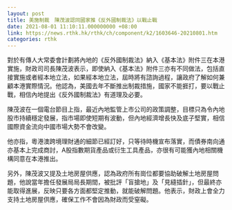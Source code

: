 ```yaml
---
layout: post
title: 美施制裁　陳茂波認同國家推《反外國制裁法》以戰止戰
date: 2021-08-01 11:10:11.000000000 +08:00
link: https://news.rthk.hk/rthk/ch/component/k2/1603646-20210801.htm
categories: rthk
---
```


對於有傳人大常委會計劃將內地的《反外國制裁法》納入《基本法》附件三在本港實施，財政司司長陳茂波表示，即使納入《基本法》附件三亦有不同做法，包括直接實施或者經本地立法，如果經本地立法，屆時將有諮詢過程，讓政府了解如何兼顧本港實際情況。他認為，美國去年不斷推出制裁措施，國家不能捱打，要以戰止戰，相信內地提出《反外國制裁法》有道理及必要。

陳茂波在一個電台節目上指，最近內地監管上市公司的政策調整，目標只為令內地股市持續穩定發展，指市場即使短期有波動，但內地經濟增長快及底子堅實，相信國際資金流向中國市場大勢不會改變。

他亦指，粵港澳跨境理財通的細節已經訂好，只等待時機宣布落實，而債券南向通亦基本上完成商討，A股指數期貨產品或衍生工具產品，亦很有可能獲內地相關機構同意在本港推出。

另外，陳茂波又提及土地房屋供應，認為政府所有崗位都要協助破解土地房屋問題，他說當年擔任發展局局長期間，被批評「盲搶地」及「見縫插針」，但最終亦能取得進展，反映只要各方面都堅定推動，就能破解問題。他表示，財政上會全力支持土地房屋供應，確保工作不會因為財政而受窒礙。
